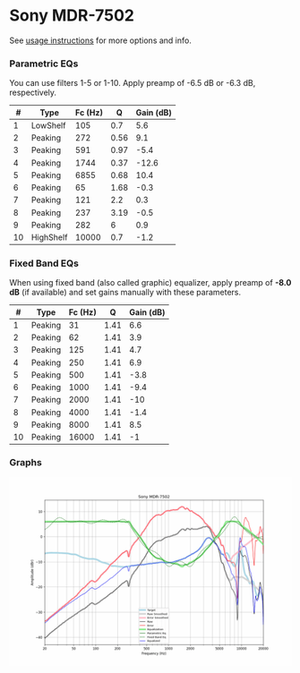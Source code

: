 # Sony MDR-7502
See [usage instructions](https://github.com/jaakkopasanen/AutoEq#usage) for more options and info.

### Parametric EQs
You can use filters 1-5 or 1-10. Apply preamp of -6.5 dB or -6.3 dB, respectively.

|   # | Type      |   Fc (Hz) |    Q |   Gain (dB) |
|-----|-----------|-----------|------|-------------|
|   1 | LowShelf  |       105 | 0.7  |         5.6 |
|   2 | Peaking   |       272 | 0.56 |         9.1 |
|   3 | Peaking   |       591 | 0.97 |        -5.4 |
|   4 | Peaking   |      1744 | 0.37 |       -12.6 |
|   5 | Peaking   |      6855 | 0.68 |        10.4 |
|   6 | Peaking   |        65 | 1.68 |        -0.3 |
|   7 | Peaking   |       121 | 2.2  |         0.3 |
|   8 | Peaking   |       237 | 3.19 |        -0.5 |
|   9 | Peaking   |       282 | 6    |         0.9 |
|  10 | HighShelf |     10000 | 0.7  |        -1.2 |

### Fixed Band EQs
When using fixed band (also called graphic) equalizer, apply preamp of **-8.0 dB** (if available) and set gains manually with these parameters.

|   # | Type    |   Fc (Hz) |    Q |   Gain (dB) |
|-----|---------|-----------|------|-------------|
|   1 | Peaking |        31 | 1.41 |         6.6 |
|   2 | Peaking |        62 | 1.41 |         3.9 |
|   3 | Peaking |       125 | 1.41 |         4.7 |
|   4 | Peaking |       250 | 1.41 |         6.9 |
|   5 | Peaking |       500 | 1.41 |        -3.8 |
|   6 | Peaking |      1000 | 1.41 |        -9.4 |
|   7 | Peaking |      2000 | 1.41 |       -10   |
|   8 | Peaking |      4000 | 1.41 |        -1.4 |
|   9 | Peaking |      8000 | 1.41 |         8.5 |
|  10 | Peaking |     16000 | 1.41 |        -1   |

### Graphs
![](./Sony%20MDR-7502.png)
